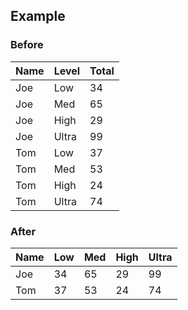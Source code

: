 

## Example

### Before

| Name | Level | Total |
| ---- | ----- | ----- |
| Joe  | Low   | 34    |
| Joe  | Med   | 65    |
| Joe  | High  | 29    |
| Joe  | Ultra | 99    |
| Tom  | Low   | 37    |
| Tom  | Med   | 53    |
| Tom  | High  | 24    |
| Tom  | Ultra | 74    |

### After

| Name | Low | Med | High | Ultra |
| ---- | --- | --- | ---- | ----- |
| Joe  | 34  | 65  | 29   | 99    |
| Tom  | 37  | 53  | 24   | 74    |
